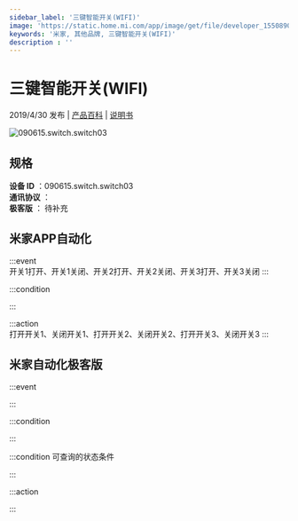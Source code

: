 ```yaml
---
sidebar_label: '三键智能开关(WIFI)'
image: 'https://static.home.mi.com/app/image/get/file/developer_1550890650k5b5b401.png'
keywords: '米家, 其他品牌, 三键智能开关(WIFI)'
description : ''
---
```

# 三键智能开关(WIFI)

2019/4/30 发布 | [产品百科](https://home.mi.com/webapp/content/baike/product/index.html?model=090615.switch.switch03/) | [说明书](https://home.mi.com/views/introduction.html?model=090615.switch.switch03&region=cn)

![090615.switch.switch03](https://static.home.mi.com/app/image/get/file/developer_1550890650k5b5b401.png)

## 规格  
> 
**设备 ID** ：090615.switch.switch03  
**通讯协议** ：  
**极客版**  ： 待补充 


## 米家APP自动化  

:::event  
开关1打开、开关1关闭、开关2打开、开关2关闭、开关3打开、开关3关闭
:::

:::condition  

:::

:::action   
打开开关1、关闭开关1、打开开关2、关闭开关2、打开开关3、关闭开关3
:::

## 米家自动化极客版  

:::event  

:::

:::condition  

:::

:::condition 可查询的状态条件  

:::

:::action  

:::

        
